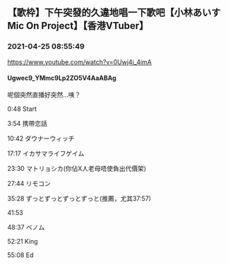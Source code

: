 ## 【歌枠】下午突發的久違地唱一下歌吧【小林あいすMic On Project】【香港VTuber】
### 2021-04-25 08:55:49
https://www.youtube.com/watch?v=0Uwj4j_4imA
#### Ugwec9_YMmc9Lp2ZO5V4AaABAg
呢個突然直播好突然…咦？



0:48 Start

3:54 携帶恋話

10:42 ダウナーウィッチ

17:17 イカサマライフゲイム

23:30 マトリョシカ(你佔X人老母唔使負出代價架) 

27:44 リモコン

35:28 ずっとずっとずっとずっと(推薦，尤其37:57) 

41:53 

48:37 ベノム

52:21 King

55:08 Ed

